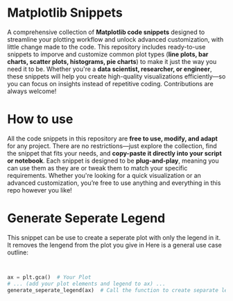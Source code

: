 # Matplotlib Snippets
A comprehensive collection of **Matplotlib code snippets** designed to streamline your plotting workflow and unlock advanced customization, with little change made to the code. This repository includes ready-to-use snippets to imporve and customize common plot types (**line plots, bar charts, scatter plots, histograms, pie charts**) to make it just the way you need it to be.
Whether you're a **data scientist, researcher, or engineer**, these snippets will help you create high-quality visualizations efficiently—so you can focus on insights instead of repetitive coding. Contributions are always welcome!

# How to use
All the code snippets in this repository are **free to use, modify, and adapt** for any project. There are no restrictions—just explore the collection, find the snippet that fits your needs, and **copy-paste it directly into your script or notebook**. Each snippet is designed to be **plug-and-play**, meaning you can use them as they are or tweak them to match your specific requirements. Whether you're looking for a quick visualization or an advanced customization, you’re free to use anything and everything in this repo however you like!

# Generate Seperate Legend
This snippet can be use to create a seperate plot with only the legend in it. It removes the lengend from the plot you give in
Here is a general use case outline:
```python


ax = plt.gca()  # Your Plot
# ... (add your plot elements and legend to ax) ...
generate_seperate_legend(ax)  # Call the function to create separate legend
```
